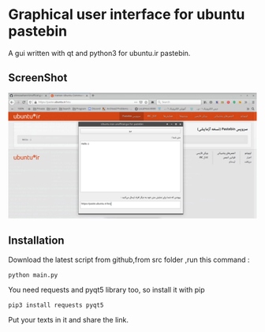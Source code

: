 # Graphical user interface for ubuntu pastebin
A gui written with qt and python3 for ubuntu.ir pastebin.  
## ScreenShot
![GUI](/screenshot/gui.png)
## Installation
Download the latest script from github,from src folder ,run this command :
```
python main.py
```  
You need requests and pyqt5 library too, so install it with pip
```
pip3 install requests pyqt5
```
Put your texts in it and share the link.  
